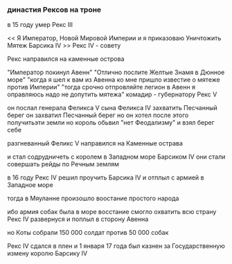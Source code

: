 ### династия Рексов на троне

в 15 году умер Рекс III

<< Я Император, Новой Мировой Империи и я приказоваю Уничтожить Мятеж Барсика IV >>
Рекс IV - совету

Рекс направился на каменные острова

"Император покинул Авенн"
"Отлично послите Желтые Знамя в Дюнное море"
"когда я шел к вам из Авенна ко мне пришло известие о мятеже против Империи"
"тогда срочно отпровляйте легион в Авенн я оправляюсь надо не допутить мятежа"
комадир - губернатору Рекс V

он послал генерала Феликса V сына Феликса IV захватить Песчанный берег он захватил Песчанный берег но он хотел после этого получитьэти земли
но король обьвил "нет Феодализму" и взял берег себе

разгневанный Феликс V направился на Каменные острава

и стал содрудничеть с королем в Западном море Барсиком IV они стали совершать рейды по Речным землям

в 16 году Рекс IV решил проучить Барсика IV и отплыл с армией в Западное море

тогда в Мяуланне произошло воостание простого народа

ибо армия собак была в море восстание смогло охватить всю страну Рекс IV развернуся и поплыл в сторону Авенна

но Коты собрали 150 000 солдат против 50 000 собак

Рекс IV сдался в плен и 1 января 17 года был казнен за Государственную измену королю Барсику IV
